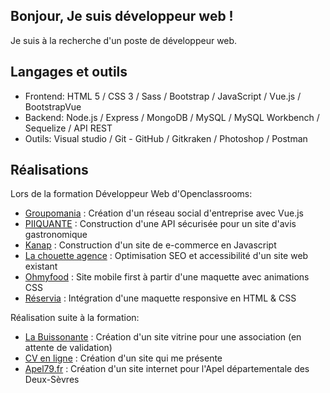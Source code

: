 <h2>Bonjour, Je suis développeur web !</h2> 

Je suis à la recherche d'un poste de développeur web.

<h2>Langages et outils</h2> 

- Frontend: HTML 5 / CSS 3 / Sass / Bootstrap / JavaScript / Vue.js / BootstrapVue
- Backend: Node.js / Express / MongoDB / MySQL / MySQL Workbench / Sequelize / API REST
- Outils: Visual studio / Git - GitHub / Gitkraken / Photoshop / Postman

<h2>Réalisations</h2> 

Lors de la formation Développeur Web d'Openclassrooms:
- <a href="https://github.com/ovslash/OC_P7_Creez_un_reseau_social_d-entreprise">Groupomania</a> : Création d'un réseau social d'entreprise avec Vue.js
- <a href="https://github.com/ovslash/OC_P6_Construisez_une_API_securisee_pour_une_application_d-avis_gastronomiques">PIIQUANTE</a> : Construction d'une API sécurisée pour un site d'avis gastronomique
- <a href="https://github.com/ovslash/OC_P5_Construisez_un_site_e-commerce_en_JavaScript">Kanap</a> : Construction d'un site de e-commerce en Javascript
- <a href="https://github.com/ovslash/OC_P4_Optimiser_un_site_web_existant">La chouette agence</a> : Optimisation SEO et accessibilité d'un site web existant
- <a href="https://github.com/ovslash/OC3_Dynamisez_une_page_web_avec_des_animations_CSS">Ohmyfood</a> : Site mobile first à partir d'une maquette avec animations CSS
- <a href="https://github.com/ovslash/OC2_Transformez_une_maquette_en_site_web_avec_HTML_-_CSS">Réservia</a> : Intégration d'une maquette responsive en HTML & CSS

Réalisation suite à la formation:
- <a href="https://labuissonnante.org/">La Buissonante</a> : Création d'un site vitrine pour une association (en attente de validation)
- <a href="#">CV en ligne</a> : Création d'un site qui me présente
- <a href="www.apel79.fr">Apel79.fr</a> : Création d'un site internet pour l'Apel départementale des Deux-Sèvres
<!--
**ovslash/ovslash** is a ✨ _special_ ✨ repository because its `README.md` (this file) appears on your GitHub profile.

Here are some ideas to get you started:

- 🔭 I’m currently working on ...
- 🌱 I’m currently learning ...
- 👯 I’m looking to collaborate on ...
- 🤔 I’m looking for help with ...
- 💬 Ask me about ...
- 📫 How to reach me: ...
- 😄 Pronouns: ...
- ⚡ Fun fact: ...
-->
